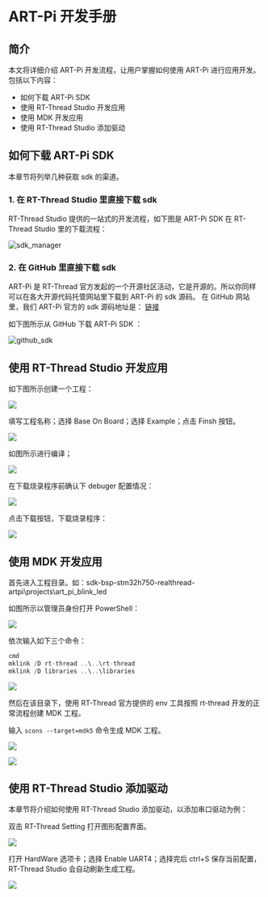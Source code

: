 # ART-Pi 开发手册

## 简介

本文将详细介绍 ART-Pi 开发流程，让用户掌握如何使用 ART-Pi 进行应用开发。包括以下内容：

- 如何下载 ART-Pi SDK
- 使用 RT-Thread Studio 开发应用
- 使用 MDK 开发应用
- 使用 RT-Thread Studio 添加驱动

## 如何下载 ART-Pi SDK

本章节将列举几种获取 sdk 的渠道。

### 1. 在 RT-Thread Studio 里直接下载 sdk

  RT-Thread Studio 提供的一站式的开发流程，如下图是 ART-Pi SDK 在  RT-Thread Studio 里的下载流程：

![sdk_manager](./figures/sdk_manager.png)

### 2. 在 GitHub 里直接下载 sdk

  ART-Pi 是 RT-Thread 官方发起的一个开源社区活动，它是开源的。所以你同样可以在各大开源代码托管网站里下载到 ART-Pi 的 sdk 源码。
  在 GitHub 网站里，我们 ART-Pi 官方的 sdk 源码地址是： [链接](https://github.com/RT-Thread-Studio/sdk-bsp-stm32h750-realthread-artpi)

  如下图所示从 GitHub 下载 ART-Pi SDK ：

![github_sdk](./figures/github_sdk.png)

## 使用 RT-Thread Studio 开发应用

如下图所示创建一个工程：

![](./figures/new_prj_1.png)

填写工程名称；选择 Base On Board；选择 Example；点击 Finsh 按钮。

![](./figures/new_prj_2.png)

如图所示进行编译；

![](./figures/new_prj_3.png)

在下载烧录程序前确认下 debuger 配置情况：

![](./figures/debuger.png)

点击下载按钮，下载烧录程序：

![](./figures/download.png)

## 使用 MDK 开发应用

首先进入工程目录。如：sdk-bsp-stm32h750-realthread-artpi\projects\art_pi_blink_led

如图所示以管理员身份打开 PowerShell：

![](./figures/powershell.png)

依次输入如下三个命令：

```c
cmd
mklink /D rt-thread ..\..\rt-thread
mklink /D libraries ..\..\libraries
```

![](./figures/mklink.png)

然后在该目录下，使用 RT-Thread 官方提供的 env 工具按照 rt-thread 开发的正常流程创建 MDK 工程。

输入 `scons --target=mdk5` 命令生成 MDK 工程。

![](./figures/scons_mdk.png)

![](./figures/open_mdk.png)

## 使用 RT-Thread Studio 添加驱动

本章节将介绍如何使用 RT-Thread Studio 添加驱动，以添加串口驱动为例：

双击 RT-Thread Setting 打开图形配置界面。

![](./figures/new_prj_4.png)

打开 HardWare 选项卡；选择 Enable UART4；选择完后 ctrl+S 保存当前配置，RT-Thread Studio 会自动刷新生成工程。

![](./figures/new_prj_5.png)
